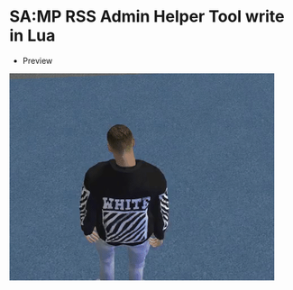 # SA:MP RSS Admin Helper Tool write in Lua

* Preview
<img src="https://raw.githubusercontent.com/Ghosty2004/rss-admin-helper/master/preview/sample.gif?token=GHSAT0AAAAAABQX3THHQZV3RPEHZ7ZPHXQ6YXWKATA"/>
